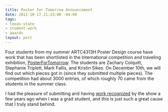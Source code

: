 ```yaml
---
title: Poster for Tomorrow Announcement
date: 2012-10-17 21:23:00 -04:00
tags:
- texas-state
- student-work
- awards
layout: post
---
```


Four students from my summer ARTC4313H Poster Design course have work that has been shortlisted in the International competition and traveling exhibition, <a href="http://www.posterfortomorrow.org/pages/view/2012_shortlisted_poster_designers">PosterForTomorrow</a>. The students are Zachary Colquitt, Stephanie Triplett, Mark Fallis, and Kristin Sikes. On December 10th, we will find out which pieces got in (since they submitted multiple pieces). The competition had about 3000 entries, of which roughly 70 came from the students in the summer class.

I had the pleasure of submitting and having <a href="http://www.posterfortomorrow.org/en/u/1852" target="_blank">work recognized</a> by the show a few years ago when I was a grad student, and this is just such a great cause that I truly stand behind.


